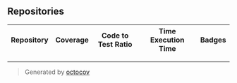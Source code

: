 ## Repositories

| Repository | Coverage | Code to Test Ratio | Time Execution Time | Badges |
| --- | --- | --- | --- | --- |

---

> Generated by [octocov](https://github.com/k1LoW/octocov)
